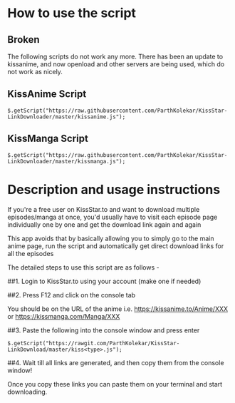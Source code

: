 How to use the script 
======================


Broken
------

The following scripts do not work any more. There has been an update to kissanime, and now openload
and other servers are being used, which do not work as nicely.


KissAnime Script
----------------

    $.getScript("https://raw.githubusercontent.com/ParthKolekar/KissStar-LinkDownloader/master/kissanime.js");

KissManga Script
----------------

    $.getScript("https://raw.githubusercontent.com/ParthKolekar/KissStar-LinkDownloader/master/kissmanga.js");

Description and usage instructions
==================================

If you're a free user on KissStar.to and want to download multiple episodes/manga at once, you'd usually have to visit each episode page individually one by one and get the download link again and again 

This app avoids that by basically allowing you to simply go to the main anime page, run the script and automatically get direct download links for all the episodes 

The detailed steps to use this script are as follows - 

##1. Login to KissStar.to using your account (make one if needed) 

##2. Press F12 and click on the console tab 

You should be on the URL of the anime i.e. https://kissanime.to/Anime/XXX or https://kissmanga.com/Manga/XXX

##3. Paste the following into the console window and press enter 

    $.getScript("https://rawgit.com/ParthKolekar/KissStar-LinkDownload/master/kiss<type>.js");

##4. Wait till all links are generated, and then copy them from the console window! 

Once you copy these links you can paste them on your terminal and start downloading.
